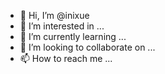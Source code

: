 - 👋 Hi, I’m @inixue
- 👀 I’m interested in ...
- 🌱 I’m currently learning ...
- 💞️ I’m looking to collaborate on ...
- 📫 How to reach me ...

<!---
inixue/inixue is a ✨ special ✨ repository because its `README.md` (this file) appears on your GitHub profile.
You can click the Preview link to take a look at your changes.
--->
